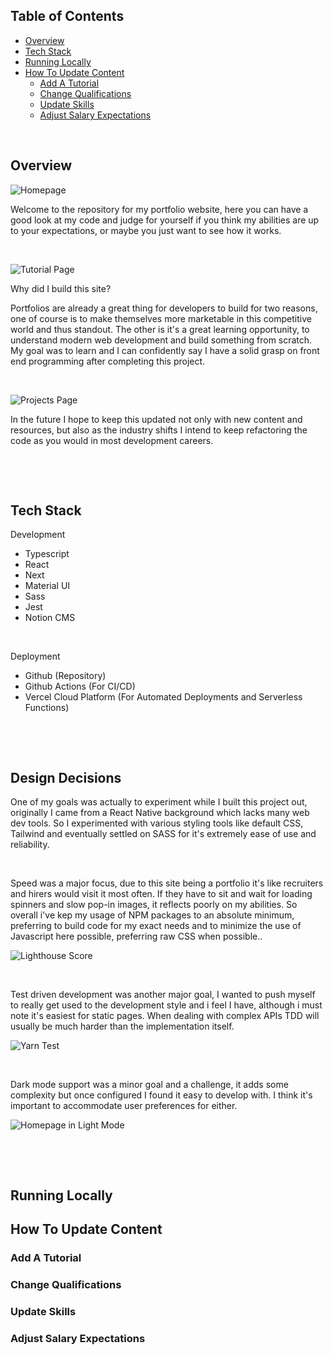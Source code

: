 ## Table of Contents

- [Overview](#overview)
- [Tech Stack](#tech-stack)
- [Running Locally](#running-locally)
- [How To Update Content](#how-to-update-content)
  - [Add A Tutorial](#add-a-tutorial)
  - [Change Qualifications](#change-qualifications)
  - [Update Skills](#update-skills)
  - [Adjust Salary Expectations](#adjust-salary-expectations)

&nbsp;


## Overview

![Homepage](https://user-images.githubusercontent.com/42459707/217387931-7e98a3aa-8a43-4c44-8137-4ef341f43f64.png)

Welcome to the repository for my portfolio website, here you can have a good
look at my code and judge for yourself if you think my abilities are up to your
expectations, or maybe you just want to see how it works.

&nbsp;

![Tutorial Page](https://user-images.githubusercontent.com/42459707/217388236-cbb442a9-e8c8-4675-9686-6a37ea1512be.png)

Why did I build this site?

Portfolios are already a great thing for developers to build for two reasons,
one of course is to make themselves more marketable in this competitive world
and thus standout. The other is it's a great learning opportunity, to understand
modern web development and build something from scratch. My goal was to learn
and I can confidently say I have a solid grasp on front end programming after
completing this project.

&nbsp;

![Projects Page](https://user-images.githubusercontent.com/42459707/217388229-01844266-8df8-486a-83e8-424e05de4544.png)

In the future I hope to keep this updated not only with new content and
resources, but also as the industry shifts I intend to keep refactoring the code
as you would in most development careers.

&nbsp;

&nbsp;

## Tech Stack

Development

- Typescript
- React
- Next
- Material UI
- Sass
- Jest
- Notion CMS

&nbsp;

Deployment

- Github (Repository)
- Github Actions (For CI/CD)
- Vercel Cloud Platform (For Automated Deployments and Serverless Functions)

&nbsp;

&nbsp;

## Design Decisions

One of my goals was actually to experiment while I built this project out,
originally I came from a React Native background which lacks many web dev tools.
So I experimented with various styling tools like default CSS, Tailwind and
eventually settled on SASS for it's extremely ease of use and reliability.

&nbsp;

Speed was a major focus, due to this site being a portfolio it's like recruiters
and hirers would visit it most often. If they have to sit and wait for loading
spinners and slow pop-in images, it reflects poorly on my abilities. So overall
i've kep my usage of NPM packages to an absolute minimum, preferring to build
code for my exact needs and to minimize the use of Javascript here possible,
preferring raw CSS when possible..

![Lighthouse Score](https://user-images.githubusercontent.com/42459707/217158718-b1019176-005a-4f20-8c03-a5fedfdf1c4a.png)

&nbsp;

Test driven development was another major goal, I wanted to push myself to
really get used to the development style and i feel I have, although i must note
it's easiest for static pages. When dealing with complex APIs TDD will usually
be much harder than the implementation itself.

![Yarn Test](https://user-images.githubusercontent.com/42459707/217159178-7104801d-195d-4262-b518-e8236a3b24a3.png)

&nbsp;

Dark mode support was a minor goal and a challenge, it adds some complexity but
once configured I found it easy to develop with. I think it's important to
accommodate user preferences for either.

![Homepage in Light Mode](https://user-images.githubusercontent.com/42459707/217158552-4cce377e-23ca-424a-88fb-7d4ac7d005d4.png)

&nbsp;

&nbsp;

## Running Locally

## How To Update Content

### Add A Tutorial

### Change Qualifications

### Update Skills

### Adjust Salary Expectations
